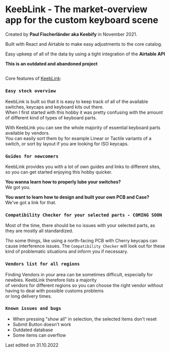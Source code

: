 # KeebLink - The market-overview app for the custom keyboard scene

Created by **Paul Fischerländer aka Keebify** in November 2021.

Built with React and Airtable to make easy adjustments to the core catalog.

Easy upkeep of all of the data by using a tight integration of the **Airtable API**


**This is an outdated and abandoned project**


## 

Core features of [KeebLink](https://keeb.link):

### `Easy stock overview`

KeebLink is built so that it is easy to keep track of all of the available switches, keycaps and keyboard kits out there.\
When I first started with this hobby it was pretty confusing with the amount of different kind of types of keyboard parts.

With KeebLink you can see the whole majority of essential keyboard parts available by vendors.\
You can easily sort them by for example Linear or Tactile variants of a switch, or sort by layout if you are looking for ISO keycaps.

### `Guides for newcomers`

KeebLink provides you with a lot of own guides and links to different sites, so you can get started enjoying this hobby quicker.

**You wanna learn how to properly lube your switches?**\
We got you.

**You want to learn how to design and built your own PCB and Case?**\
We've got a link for that.

### `Compatibility Checker for your selected parts - COMING SOON`

Most of the time, there should be no issues with your selected parts, as they are mostly all standardized.

Tho some things, like using a north-facing PCB with Cherry keycaps can cause interference issues.
The `Compatibility Checker` will look out for these kind of problematic situations and inform you if necessary.

### `Vendors list for all regions`

Finding Vendors in your area can be sometimes difficult, especially for newbies. KeebLink therefore lists a majority\
of vendors for different regions so you can choose the right vendor without having to deal with possible customs problems\
or long delivery times.


### `Known issues and bugs`

 - When pressing "show all" in selection, the selected items don't reset
 - Submit Button doesn't work
 - Outdated database
 - Some items can overflow
 
 Last edited on 31.10.2022
